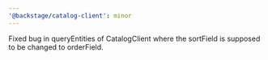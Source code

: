 ```yaml
---
'@backstage/catalog-client': minor
---
```


Fixed bug in queryEntities of CatalogClient where the sortField is supposed to be changed to orderField.
